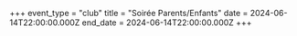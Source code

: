 +++
event_type = "club"
title = "Soirée Parents/Enfants"
date = 2024-06-14T22:00:00.000Z
end_date = 2024-06-14T22:00:00.000Z
+++

